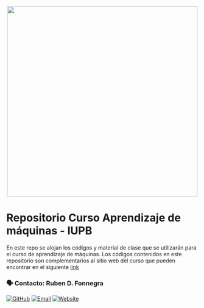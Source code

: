 
<center> <img src="Images/iupb.png" width="500px"/> </center>


# Repositorio Curso Aprendizaje de máquinas - IUPB

En este repo se alojan los códigos y material de clase que se utilizarán para el curso de aprendizaje de máquinas. Los códigos contenidos en este repositorio son complementarios al sitio web del curso que pueden encontrar en el siguiente [link](https://sites.google.com/pascualbravo.edu.co/aprendizaje-de-mquinas-presenc/presentaci%C3%B3n?authuser=0)


### 🗣️ Contacto: Ruben D. Fonnegra

  [![GitHub](https://img.shields.io/badge/github-%23121011.svg?style=for-the-badge&logo=github&logoColor=white)](https://github.com/rubenfonnegra) 
  [![Email](https://img.shields.io/badge/Email-c14438?style=for-the-badge&logo=gmail&logoColor=white)](mailto:ruben.fonnegra@pascuabravo.edu.co "Connect via Email")
  [![Website](https://img.shields.io/badge/website-%230070D1.svg?style=for-the-badge&logo=About.me&logoColor=white)](https://rubenfonnegra.github.io/)

